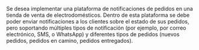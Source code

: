 Se desea implementar una plataforma de notificaciones de pedidos en una tienda de venta de electrodomésticos. 
Dentro de esta plataforma se debe poder enviar notificaciones a los clientes sobre el estado de sus pedidos, 
pero soportando múltiples tipos de notificación (por ejemplo, por correo electrónico, SMS, o WhatsApp) y diferentes tipos de pedidos (nuevos pedidos, pedidos en camino, pedidos entregados).
